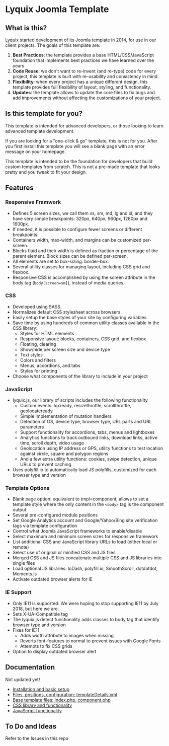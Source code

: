 # Lyquix Joomla Template

## What is this?

Lyquix started development of its Joomla template in 2014, for use in our client projects. The goals of this template are:

1. **Best Practices**: the template provides a base HTML/CSS/JavaScript foundation that implements best practices we have learned over the years.
2. **Code Reuse**: we don't want to re-invent (and re-type) code for every project, this template is built with re-usability and consistency in mind.
3. **Flexibility**: when every project has a unique different design, this template provides full flexibility of layout, styling, and functionality.
4. **Updates**: the template allows to update the core files to fix bugs and add improvements without affecting the customizations of your project.


## Is this template for you?

This template is intended for advanced developers, or those looking to learn advanced template development.

If you are looking for a "one-click & go" template, this is not for you. After you first install this template you will see a blank page with an error message on your homepage.

This template is intended to be the foundation for developers that build custom templates from scratch. This is not a pre-made template that looks pretty and you tweak to fit your design.

## Features

### Responsive Framwork

  * Defines 5 screen sizes, we call them xs, sm, md, lg and xl, and they have very simple breakpoints: 320px, 640px, 960px, 1280px and 1600px.
  * If needed, it is possible to configure fewer screens or different breakpoints.
  * Containers width, max-width, and margins can be customized per-screen.
  * Blocks fluid and their width is defined as fraction or percentage of the parent element. Block sizes can be defined per-screen.
  * All elements are set to box-sizing: border-box.
  * Several utility classes for managing layout, including CSS grid and flexbox.
  * Responsive CSS is accomplished by using the screen attribute in the body tag (`body[screen=sm]`), instead of media queries.

### CSS

  * Developed using SASS.
  * Normalizes default CSS stylesheet across browsers.
  * Easily setup the base styles of your site by configuring variables.
  * Save time by using hundreds of common utility classes available in the CSS library:
    * Styles for HTML elements
    * Responsive layout: blocks, containers, CSS grid, and flexbox
    * Floating, clearing
    * Show/hide per screen size and device type
    * Text styles
    * Colors and filters
    * Menus, accordions, and tabs
    * Styles for printing
  * Choose what components of the library to include in your project

### JavaScript

  * lyquix.js, our library of scripts includes the following functionality
    * Custom events: lqxready, resizethrottle, scrollthrottle, geolocateready
    * Simple implementation of mutation handlers
    * Detection of OS, device type, browser type, URL parts and URL parameters
    * Support functionality for accordions, tabs, menus and lightboxes
    * Analytics functions to track outbound links, download links, active time, scroll depth, video usage
    * Geolocation using IP address or GPS, utility functions to test location against circle, square and polygon regions
    * And a few extra utility functions: cookies, swipe detection, unique URLs to prevent caching
  * Uses polyfill.io to automatically load JS polyfills, customized for each browser type and version

### Template Options

  * Blank page option: equivalent to tmpl=component, allows to set a template style where the only content in the `<body>` tag is the component output
  * Several pre-configured module positions
  * Set Google Analytics account and Google/Yahoo/Bing site verification tags via template configuration
  * Control what Joomla JavaScript frameworks to enable/disable
  * Select maximum and minimum screen sizes for responsive framework
  * List additional CSS and JavaScript library URLs to load (either local or remote)
  * Select use of original or minified CSS and JS files
  * Merged CSS and JS files concatenate multiple CSS and JS libraries into single files
  * Load optional JS libraries: loDash, polyfill.io, SmoothScroll, dotdotdot, Moments.js
  * Activate outdated browser alerts for IE

### IE Support

  * Only IE11 is supported. We were hoping to stop supporting IE11 by July 2018, but here we are.
  * Sets X-UA-Compatible tag
  * The lyquix.js detect functionality adds classes to body tag that identify browser type and version
  * Fixes for IE11
    * Adds width attribute to images when missing
    * Reverts font-features to normal to prevent issues with Google Fonts
    * Attempts to fix CSS grids
  * Option to display outdated browser alert

## Documentation

Not updated yet!

  * [Installation and basic setup](https://github.com/Lyquix/tpl_lyquix/blob/master/docs/install.md)
  * [Files, positions, configuration: templateDetails.xml](https://github.com/Lyquix/tpl_lyquix/blob/master/docs/xml.md)
  * [Base template files: index.php, component.php](https://github.com/Lyquix/tpl_lyquix/blob/master/docs/template.md)
  * [CSS library and functionality](https://github.com/Lyquix/tpl_lyquix/blob/master/docs/css.md)
  * [JavaScript functionality](https://github.com/Lyquix/tpl_lyquix/blob/master/docs/js.md)

## To Do and Ideas

Refer to the Issues in this repo
